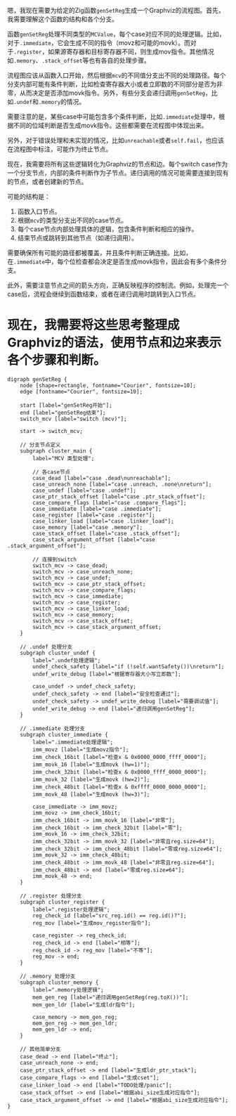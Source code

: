 嗯，我现在需要为给定的Zig函数`genSetReg`生成一个Graphviz的流程图。首先，我需要理解这个函数的结构和各个分支。

函数`genSetReg`处理不同类型的`MCValue`，每个case对应不同的处理逻辑。比如，对于`.immediate`，它会生成不同的指令（movz和可能的movk）。而对于`.register`，如果源寄存器和目标寄存器不同，则生成mov指令。其他情况如`.memory`、`.stack_offset`等也有各自的处理步骤。

流程图应该从函数入口开始，然后根据`mcv`的不同值分支出不同的处理路径。每个分支内部可能有条件判断，比如检查寄存器大小或者立即数的不同部分是否为非零，从而决定是否添加movk指令。另外，有些分支会递归调用`genSetReg`，比如`.undef`和`.memory`的情况。

需要注意的是，某些case中可能包含多个条件判断，比如`.immediate`处理中，根据不同的位域判断是否生成movk指令。这些都需要在流程图中体现出来。

另外，对于错误处理和未实现的情况，比如`unreachable`或者`self.fail`，也应该在流程图中标注，可能作为终止节点。

现在，我需要将所有这些逻辑转化为Graphviz的节点和边。每个switch case作为一个分支节点，内部的条件判断作为子节点。递归调用的情况可能需要连接到现有的节点，或者创建新的节点。

可能的结构是：

1. 函数入口节点。
2. 根据`mcv`的类型分支出不同的case节点。
3. 每个case节点内部处理具体的逻辑，包含条件判断和相应的操作。
4. 结束节点或跳转到其他节点（如递归调用）。

需要确保所有可能的路径都被覆盖，并且条件判断正确连接。比如，在`.immediate`中，每个位检查都会决定是否生成movk指令，因此会有多个条件分支。

此外，需要注意节点之间的箭头方向，正确反映程序的控制流。例如，处理完一个case后，流程会继续到函数结束，或者在递归调用时跳转到入口节点。

现在，我需要将这些思考整理成Graphviz的语法，使用节点和边来表示各个步骤和判断。
================================================
```graphviz
digraph genSetReg {
    node [shape=rectangle, fontname="Courier", fontsize=10];
    edge [fontname="Courier", fontsize=10];

    start [label="genSetReg开始"];
    end [label="genSetReg结束"];
    switch_mcv [label="switch (mcv)"];

    start -> switch_mcv;

    // 分支节点定义
    subgraph cluster_main {
        label="MCV 类型处理";

        // 各case节点
        case_dead [label="case .dead\nunreachable"];
        case_unreach_none [label="case .unreach, .none\nreturn"];
        case_undef [label="case .undef"];
        case_ptr_stack_offset [label="case .ptr_stack_offset"];
        case_compare_flags [label="case .compare_flags"];
        case_immediate [label="case .immediate"];
        case_register [label="case .register"];
        case_linker_load [label="case .linker_load"];
        case_memory [label="case .memory"];
        case_stack_offset [label="case .stack_offset"];
        case_stack_argument_offset [label="case .stack_argument_offset"];
        
        // 连接到switch
        switch_mcv -> case_dead;
        switch_mcv -> case_unreach_none;
        switch_mcv -> case_undef;
        switch_mcv -> case_ptr_stack_offset;
        switch_mcv -> case_compare_flags;
        switch_mcv -> case_immediate;
        switch_mcv -> case_register;
        switch_mcv -> case_linker_load;
        switch_mcv -> case_memory;
        switch_mcv -> case_stack_offset;
        switch_mcv -> case_stack_argument_offset;
    }

    // .undef 处理分支
    subgraph cluster_undef {
        label=".undef处理逻辑";
        undef_check_safety [label="if (!self.wantSafety())\nreturn"];
        undef_write_debug [label="根据寄存器大小写立即数"];
        
        case_undef -> undef_check_safety;
        undef_check_safety -> end [label="安全检查通过"];
        undef_check_safety -> undef_write_debug [label="需要调试值"];
        undef_write_debug -> end [label="递归调用genSetReg"];
    }

    // .immediate 处理分支
    subgraph cluster_immediate {
        label=".immediate处理逻辑";
        imm_movz [label="生成movz指令"];
        imm_check_16bit [label="检查x & 0x0000_0000_ffff_0000"];
        imm_movk_16 [label="生成movk (hw=1)"];
        imm_check_32bit [label="检查x & 0x0000_ffff_0000_0000"];
        imm_movk_32 [label="生成movk (hw=2)"];
        imm_check_48bit [label="检查x & 0xffff_0000_0000_0000"];
        imm_movk_48 [label="生成movk (hw=3)"];
        
        case_immediate -> imm_movz;
        imm_movz -> imm_check_16bit;
        imm_check_16bit -> imm_movk_16 [label="非零"];
        imm_check_16bit -> imm_check_32bit [label="零"];
        imm_movk_16 -> imm_check_32bit;
        imm_check_32bit -> imm_movk_32 [label="非零且reg.size=64"];
        imm_check_32bit -> imm_check_48bit [label="零或reg.size≠64"];
        imm_movk_32 -> imm_check_48bit;
        imm_check_48bit -> imm_movk_48 [label="非零且reg.size=64"];
        imm_check_48bit -> end [label="零或reg.size≠64"];
        imm_movk_48 -> end;
    }

    // .register 处理分支
    subgraph cluster_register {
        label=".register处理逻辑";
        reg_check_id [label="src_reg.id() == reg.id()?"];
        reg_mov [label="生成mov_register指令"];
        
        case_register -> reg_check_id;
        reg_check_id -> end [label="相等"];
        reg_check_id -> reg_mov [label="不等"];
        reg_mov -> end;
    }

    // .memory 处理分支
    subgraph cluster_memory {
        label=".memory处理逻辑";
        mem_gen_reg [label="递归调用genSetReg(reg.toX())"];
        mem_gen_ldr [label="生成ldr指令"];
        
        case_memory -> mem_gen_reg;
        mem_gen_reg -> mem_gen_ldr;
        mem_gen_ldr -> end;
    }

    // 其他简单分支
    case_dead -> end [label="终止"];
    case_unreach_none -> end;
    case_ptr_stack_offset -> end [label="生成ldr_ptr_stack"];
    case_compare_flags -> end [label="生成cset"];
    case_linker_load -> end [label="TODO处理/panic"];
    case_stack_offset -> end [label="根据abi_size生成对应指令"];
    case_stack_argument_offset -> end [label="根据abi_size生成对应指令"];
}
```